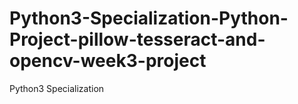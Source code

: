 # Python3-Specialization-Python-Project-pillow-tesseract-and-opencv-week3-project
Python3 Specialization
